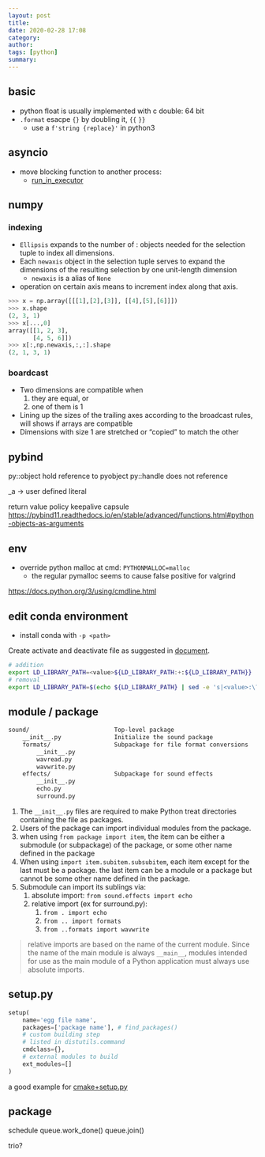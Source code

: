 ```yaml
---
layout: post
title: 
date: 2020-02-28 17:08
category: 
author: 
tags: [python]
summary: 
---
```


## basic

* python float is usually implemented with c double: 64 bit
* `.format` esacpe `{}` by doubling it, `{{` `}}` 
  * use a `f'string {replace}'` in python3

## asyncio

* move blocking function to another process:
  * [run_in_executor](https://docs.python.org/3/library/asyncio-eventloop.html#asyncio.loop.run_in_executor)

## numpy

### indexing

* `Ellipsis` expands to the number of : objects needed for the selection tuple to index all dimensions.
* Each `newaxis` object in the selection tuple serves to expand the dimensions of the resulting selection by one unit-length dimension
  * `newaxis` is a alias of `None`
* operation on certain axis means to increment index along that axis.

```python
>>> x = np.array([[[1],[2],[3]], [[4],[5],[6]]])
>>> x.shape
(2, 3, 1)
>>> x[...,0]
array([[1, 2, 3],
       [4, 5, 6]])
>>> x[:,np.newaxis,:,:].shape
(2, 1, 3, 1)
```

### boardcast

- Two dimensions are compatible when
  1. they are equal, or
  2. one of them is 1
- Lining up the sizes of the trailing axes according to the broadcast rules, will shows if arrays are compatible
- Dimensions with size 1 are stretched or “copied” to match the other

## pybind

py::object hold reference to pyobject
py::handle does not reference

_a -> user defined literal

return value policy
keepalive
capsule
https://pybind11.readthedocs.io/en/stable/advanced/functions.html#python-objects-as-arguments

## env

* override python malloc at cmd: `PYTHONMALLOC=malloc`
  * the regular pymalloc seems to cause false positive for valgrind

https://docs.python.org/3/using/cmdline.html

## edit conda environment

* install conda with `-p <path>` 

Create activate and deactivate file as suggested in [document](https://conda.io/projects/conda/en/latest/user-guide/tasks/manage-environments.html#macos-and-linux).

```bash
# addition
export LD_LIBRARY_PATH=<value>${LD_LIBRARY_PATH:+:${LD_LIBRARY_PATH}}
# removal
export LD_LIBRARY_PATH=$(echo ${LD_LIBRARY_PATH} | sed -e 's|<value>:\?||')
```

## module / package

```txt
sound/                        Top-level package
    __init__.py               Initialize the sound package
    formats/                  Subpackage for file format conversions
        __init__.py
        wavread.py
        wavwrite.py
    effects/                  Subpackage for sound effects
        __init__.py
        echo.py
        surround.py
```

1. The `__init__.py` files are required to make Python treat directories containing the file as packages.
2. Users of the package can import individual modules from the package.
3. when using `from package import item`,
   the item can be either a submodule (or subpackage) of the package,
   or some other name defined in the package
4. When using `import item.subitem.subsubitem`,
   each item except for the last must be a package.
   the last item can be a module or a package but cannot be some other name defined in the package.
5. Submodule can import its sublings via:
   1. absolute import: `from sound.effects import echo`
   2. relative import (ex for surround.py):
      1. `from . import echo`
      2. `from .. import formats`
      3. `from ..formats import wavwrite`

> relative imports are based on the name of the current module.
> Since the name of the main module is always `__main__`,
> modules intended for use as the main module of a Python application must always use absolute imports.

## setup.py

```python
setup(
    name='egg file name',
    packages=['package name'], # find_packages()
    # custom building step
    # listed in distutils.command
    cmdclass={},
    # external modules to build 
    ext_modules=[]
)
```

a good example for [cmake+setup.py](https://github.com/pybind/cmake_example/blob/master/setup.py)

## package 

schedule
queue.work_done() queue.join()

trio?
